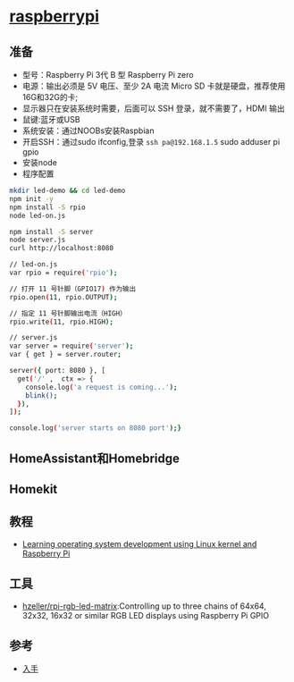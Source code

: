 # [raspberrypi](https://www.raspberrypi.org/)

## 准备

* 型号：Raspberry Pi 3代 B 型 Raspberry Pi zero
* 电源：输出必须是 5V 电压、至少 2A 电流 Micro SD 卡就是硬盘，推荐使用16G和32G的卡;
* 显示器只在安装系统时需要，后面可以 SSH 登录，就不需要了，HDMI 输出
* 鼠键:蓝牙或USB
* 系统安装：通过NOOBs安装Raspbian
* 开启SSH：通过sudo ifconfig,登录 `ssh pa@192.168.1.5` sudo adduser pi gpio
* 安装node
* 程序配置

```sh
mkdir led-demo && cd led-demo
npm init -y
npm install -S rpio
node led-on.js

npm install -S server
node server.js
curl http://localhost:8080

// led-on.js
var rpio = require('rpio');

// 打开 11 号针脚（GPIO17) 作为输出
rpio.open(11, rpio.OUTPUT);

// 指定 11 号针脚输出电流（HIGH）
rpio.write(11, rpio.HIGH);

// server.js
var server = require('server');
var { get } = server.router;

server({ port: 8080 }, [
  get('/' ,  ctx => {
    console.log('a request is coming...');
    blink();
  }),
]);

console.log('server starts on 8080 port');}
```

## HomeAssistant和Homebridge

## Homekit

## 教程

* [Learning operating system development using Linux kernel and Raspberry Pi](https://s-matyukevich.github.io/raspberry-pi-os/)

## 工具

* [hzeller/rpi-rgb-led-matrix](https://github.com/hzeller/rpi-rgb-led-matrix):Controlling up to three chains of 64x64, 32x32, 16x32 or similar RGB LED displays using Raspberry Pi GPIO

## 参考

* [入手](http://www.ruanyifeng.com/blog/2017/06/raspberry-pi-tutorial.html)
